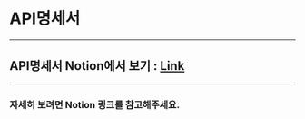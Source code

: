 # API명세서

---

## API명세서 Notion에서 보기 : [Link](https://www.notion.so/imin94/API-1b1445af9580465381f965c8efafc261?pvs=4)

---

### 자세히 보려면 Notion 링크를 참고해주세요.

